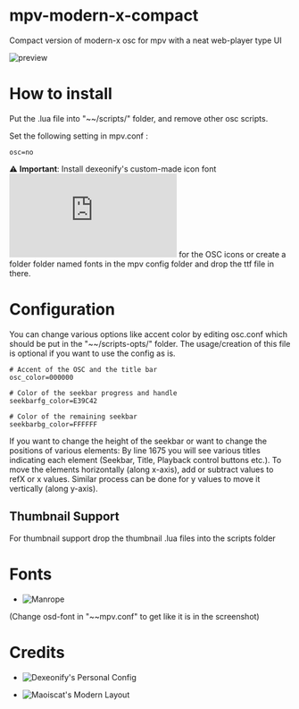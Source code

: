 # mpv-modern-x-compact
Compact version of modern-x osc for mpv with a neat web-player type UI

![preview](https://raw.githubusercontent.com/1-minute-to-midnight/mpv-morden-x-compact/main/preview.png)

# How to install
Put the .lua file into "~~/scripts/" folder, and remove other osc scripts.

Set the following setting in mpv.conf :

`osc=no`

:warning: **Important**: Install dexeonify's custom-made icon font ![modernx-osc-icon.ttf](https://github.com/1-minute-to-midnight/mpv-morden-x-compact/raw/main/modernx-osc-icon.ttf) for the OSC icons or create a folder folder named fonts in the mpv config folder and drop the ttf file in there.

# Configuration
You can change various options like accent color by editing osc.conf which should be put in the "~~/scripts-opts/" folder. The usage/creation of this file is optional if you want to use the config as is.
```
# Accent of the OSC and the title bar
osc_color=000000

# Color of the seekbar progress and handle
seekbarfg_color=E39C42

# Color of the remaining seekbar
seekbarbg_color=FFFFFF
```
If you want to change the height of the seekbar or want to change the positions of various elements:
By line 1675 you will see various titles indicating each element (Seekbar, Title, Playback control buttons etc.). To move the elements horizontally (along x-axis), add or subtract values to refX or x values. Similar process can be done for y values to move it vertically (along y-axis).

## Thumbnail Support
For thumbnail support drop the thumbnail .lua files into the scripts folder
 
# Fonts
- ![Manrope](https://github.com/sharanda/manrope)

(Change osd-font in "~~mpv.conf" to get like it is in the screenshot)

# Credits
- ![Dexeonify's Personal Config](https://github.com/dexeonify/mpv-config)

- ![Maoiscat's Modern Layout](https://github.com/maoiscat/mpv-osc-morden)
